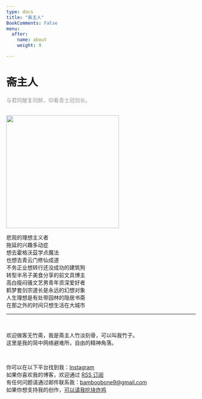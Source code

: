 ```yaml
---
type: docs
title: "斋主人"
BookComments: False
menu:
  after:
    name: about
    weight: 9

---
```

# 斋主人

<span style="color: #9a9a9a">与君同醒复同醉，仰看青士冠剑长。</span>
<br>
<br>

<img src="https://f004.backblazeb2.com/b2api/v1/b2_download_file_by_id?fileId=4_z5ad602b6030bca069d420d18_f10287910ee36ab69_d20250304_m080613_c004_v0402014_t0039_u01741075573527" width="300">


悲观的理想主义者  
拖延的兴趣多动症  
想去霍格沃茲学点魔法  
也想去青云门修仙成道  
不务正业想转行还没成功的建筑狗  
转型半吊子美食分享的前文具博主  
高白瘦闷骚文艺男青年资深爱好者  
鹤梦套剑宗道长是永远的幻想对象  
人生理想是有处带园林的隐居书斋  
在那之外的时间只想生活在大城市

---

<br>

欢迎做客无竹斋，我是斋主人竹淡刻骨，可以叫我竹子。  
这里是我的简中网络避难所，自由的精神角落。  

<br>

你可以在以下平台找到我：<a href="https://www.instagram.com/bamboobone/" target="_blank">Instagram</a>  
如果你喜欢我的博客，欢迎通过 <a href="https://bamboobone9.com/index.xml" target="_blank">RSS 订阅</a>   
有任何问题请通过邮件联系我：bamboobone9@gmail.com  
如果你想支持我的创作，<a href="https://ko-fi.com/bamboobone" target="_blank">可以请我吃块炸鸡</a>

